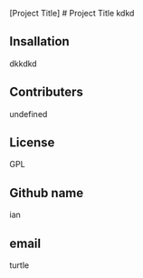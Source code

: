 [Project Title] # Project Title
kdkd
## Insallation

dkkdkd

## Contributers

undefined

## License

GPL

## Github name

ian

## email  

turtle